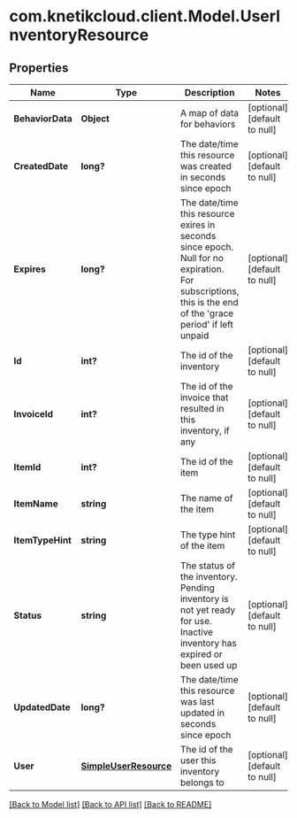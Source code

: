 # com.knetikcloud.client.Model.UserInventoryResource
## Properties

Name | Type | Description | Notes
------------ | ------------- | ------------- | -------------
**BehaviorData** | **Object** | A map of data for behaviors | [optional] [default to null]
**CreatedDate** | **long?** | The date/time this resource was created in seconds since epoch | [optional] [default to null]
**Expires** | **long?** | The date/time this resource exires in seconds since epoch. Null for no expiration. For subscriptions, this is the end of the &#39;grace period&#39; if left unpaid | [optional] [default to null]
**Id** | **int?** | The id of the inventory | [optional] [default to null]
**InvoiceId** | **int?** | The id of the invoice that resulted in this inventory, if any | [optional] [default to null]
**ItemId** | **int?** | The id of the item | [optional] [default to null]
**ItemName** | **string** | The name of the item | [optional] [default to null]
**ItemTypeHint** | **string** | The type hint of the item | [optional] [default to null]
**Status** | **string** | The status of the inventory. Pending inventory is not yet ready for use. Inactive inventory has expired or been used up | [optional] [default to null]
**UpdatedDate** | **long?** | The date/time this resource was last updated in seconds since epoch | [optional] [default to null]
**User** | [**SimpleUserResource**](SimpleUserResource.md) | The id of the user this inventory belongs to | [optional] [default to null]

[[Back to Model list]](../README.md#documentation-for-models) [[Back to API list]](../README.md#documentation-for-api-endpoints) [[Back to README]](../README.md)

